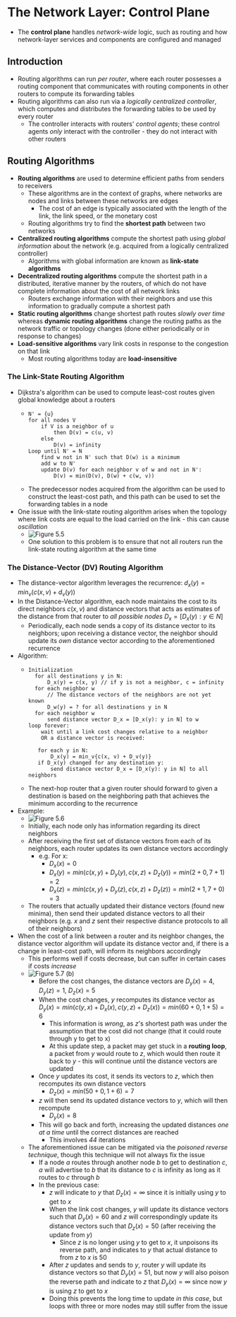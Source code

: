 # The Network Layer: Control Plane
- The **control plane** handles *network-wide* logic, such as routing and how network-layer services and components are configured and managed
## Introduction
- Routing algorithms can run *per router*, where each router possesses a routing component that communicates with routing components in other routers to compute its forwarding tables
- Routing algorithms can also run via a *logically centralized controller*, which computes and distributes the forwarding tables to be used by every router
	- The controller interacts with routers' *control agents*; these control agents *only* interact with the controller - they do not interact with other routers
## Routing Algorithms
- **Routing algorithms** are used to determine efficient paths from senders to receivers
	- These algorithms are in the context of graphs, where networks are nodes and links between these networks are edges
		- The cost of an edge is typically associated with the length of the link, the link speed, or the monetary cost
	- Routing algorithms try to find the **shortest path** between two networks
- **Centralized routing algorithms** compute the shortest path using *global information* about the network (e.g. acquired from a logically centralized controller)
	- Algorithms with global information are known as **link-state algorithms**
- **Decentralized routing algorithms** compute the shortest path in a distributed, iterative manner by the routers, of which do not have complete information about the cost of all network links 
	- Routers exchange information with their neighbors and use this information to gradually compute a shortest path
- **Static routing algorithms** change shortest path routes *slowly over time* whereas **dynamic routing algorithms** change the routing paths as the network traffic or topology changes (done either periodically or in response to changes)
- **Load-sensitive algorithms** vary link costs in response to the congestion on that link
	- Most routing algorithms today are **load-insensitive**
### The Link-State Routing Algorithm
- Dijkstra's algorithm can be used to compute least-cost routes given global knowledge about a routers
	-     N' = {u}
		  for all nodes V
			  if V is a neighbor of u
				  then D(v) = c(u, v)
			  else
				  D(v) = infinity
		  Loop until N' = N
			  find w not in N' such that D(w) is a minimum
			  add w to N'
			  update D(v) for each neighbor v of w and not in N':
				  D(v) = min(D(v), D(w) + c(w, v))
	 - The predecessor nodes acquired from the algorithm can be used to construct the least-cost path, and this path can be used to set the forwarding tables in a node
 - One issue with the link-state routing algorithm arises when the topology where link costs are equal to the load carried on the link - this can cause *oscillation*
	 - ![Figure 5.5](./Images/Link_State_Routing_Oscillation.png)
	 - One solution to this problem is to ensure that not all routers run the link-state routing algorithm at the same time
### The Distance-Vector (DV) Routing Algorithm
- The distance-vector algorithm leverages the recurrence: $d_x(y) = min_v(c(x, v) + d_v(y))$
- In the Distance-Vector algorithm, each node maintains the cost to its direct neighbors $c(x,v)$ and distance vectors that acts as estimates of the distance from that router to *all possible nodes* $D_x=[D_x(y): y \in N]$
	- Periodically, each node sends a copy of its distance vector to its neighbors; upon receiving a distance vector, the neighbor should update its *own* distance vector according to the aforementioned recurrence
- Algorithm:
	-     Initialization
			for all destinations y in N:
				D_x(y) = c(x, y) // if y is not a neighbor, c = infinity
			for each neighbor w
				// The distance vectors of the neighbors are not yet known
				D_w(y) = ? for all destinations y in N
			for each neighbor w
				send distance vector D_x = [D_x(y): y in N] to w
		  loop forever:
			  wait until a link cost changes relative to a neighbor
			  OR a distance vector is received:
			 
			 for each y in N:
				 D_x(y) = min_v{c(x, v) + D_v(y)}
			 if D_x(y) changed for any destination y:
				 send distance vector D_x = [D_x(y): y in N] to all neighbors
	 - The next-hop router that a given router should forward to given a destination is based on the neighboring path that achieves the minimum according to the recurrence
- Example: 
	- ![Figure 5.6](./Images/Distance_Vector_Algorithm.png)
	- Initially, each node only has information regarding its direct neighbors
	- After receiving the first set of distance vectors from each of its neighbors, each router updates its own distance vectors accordingly
		- e.g. For x:
			- $D_x(x) = 0$
			- $D_x(y) = min(c(x, y) + D_y(y), c(x, z) + D_z(y)) = min(2 + 0, 7 + 1) = 2$
			- $D_x(z) = min(c(x, y) + D_y(z), c(x, z) + D_z(z)) = min(2 + 1, 7 + 0) = 3$
	- The routers that actually updated their distance vectors (found new minima), then send their updated distance vectors to all their neighbors (e.g. $x$ and $z$ sent their respective distance protocols to all of their neighbors)
- When the cost of a link between a router and its neighbor changes, the distance vector algorithm will update its distance vector and, if there is a change in least-cost path, will inform its neighbors accordingly
	- This performs well if costs decrease, but can suffer in certain cases if costs *increase*
	- ![Figure 5.7 (b)](./Images/Distance_Vector_Algorithm_Issue.png)
		- Before the cost changes, the distance vectors are $D_y(x) = 4$, $D_y(z) = 1$, $D_z(x) = 5$
		- When the cost changes, $y$ recomputes its distance vector as $D_y(x) = min(c(y, x) + D_x(x), c(y, z) + D_z(x)) = min(60 + 0, 1 + 5) = 6$
			- This information is *wrong*, as *z*'s shortest path was under the assumption that the cost did not change (that it could route through y to get to x)
			- At this update step, a packet may get stuck in a **routing loop**, a packet from *y* would route to *z*, which would then route it back to *y* - this will continue until the distance vectors are updated
		- Once *y* updates its cost, it sends its vectors to *z*, which then recomputes its own distance vectors
			- $D_z(x) = min(50 + 0, 1 + 6) = 7$
		- *z* will then send its updated distance vectors to *y*, which will then recompute 
			- $D_y(x) =  8$
		- This will go back and forth, increasing the updated distances *one at a time* until the correct distances are reached
			- This involves *44* iterations
	- The aforementioned issue can be mitigated via the *poisoned reverse technique*, though this technique will not always fix the issue
		- If a node *a* routes through another node *b* to get to destination *c*, *a* will advertise to *b* that its distance to *c* is infinity as long as it routes to *c* through *b*
		- In the previous case:
			- *z* will indicate to *y* that $D_z(x) = \infty$ since it is initially using *y* to get to *x*
			- When the link cost changes, *y* will update its distance vectors such that $D_y(x) = 60$ and *z* will correspondingly update its distance vectors such that $D_z(x) = 50$ (after receiving the update from *y*)
				- Since *z* is no longer using *y* to get to *x*, it unpoisons its reverse path, and indicates to *y* that actual distance to from *z* to *x* is 50
			- After *z* updates and sends to *y*, router *y* will update its distance vectors so that $D_y(x) = 51$, but now *y* will also poison the reverse path and indicate to *z* that $D_y(x)=\infty$ since now *y* is using *z* to get to *x*
			- Doing this prevents the long time to update *in this case*, but loops with three or more nodes may still suffer from the issue
